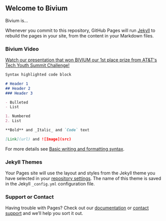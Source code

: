 ## Welcome to Bivium

Bivium is...

Whenever you commit to this repository, GitHub Pages will run [Jekyll](https://jekyllrb.com/) to rebuild the pages in your site, from the content in your Markdown files.

### Bivium Video

[Watch our presentation that won BIVIUM our 1st place prize from AT&T's Tech Youth Summit Challenge!](https://youtu.be/peYFIY_YwXE)

```markdown
Syntax highlighted code block

# Header 1
## Header 2
### Header 3

- Bulleted
- List

1. Numbered
2. List

**Bold** and _Italic_ and `Code` text

[Link](url) and ![Image](src)
```

For more details see [Basic writing and formatting syntax](https://docs.github.com/en/github/writing-on-github/getting-started-with-writing-and-formatting-on-github/basic-writing-and-formatting-syntax).

### Jekyll Themes

Your Pages site will use the layout and styles from the Jekyll theme you have selected in your [repository settings](https://github.com/Pereyras110/BIVIUM-WEBSITE/settings/pages). The name of this theme is saved in the Jekyll `_config.yml` configuration file.

### Support or Contact

Having trouble with Pages? Check out our [documentation](https://docs.github.com/categories/github-pages-basics/) or [contact support](https://support.github.com/contact) and we’ll help you sort it out.
